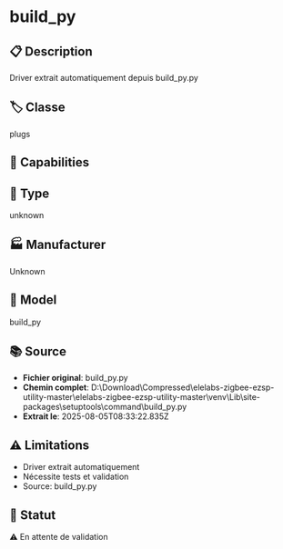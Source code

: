 # build_py

## 📋 Description
Driver extrait automatiquement depuis build_py.py

## 🏷️ Classe
plugs

## 🔧 Capabilities


## 📡 Type
unknown

## 🏭 Manufacturer
Unknown

## 📱 Model
build_py

## 📚 Source
- **Fichier original**: build_py.py
- **Chemin complet**: D:\Download\Compressed\elelabs-zigbee-ezsp-utility-master\elelabs-zigbee-ezsp-utility-master\venv\Lib\site-packages\setuptools\command\build_py.py
- **Extrait le**: 2025-08-05T08:33:22.835Z

## ⚠️ Limitations
- Driver extrait automatiquement
- Nécessite tests et validation
- Source: build_py.py

## 🚀 Statut
⚠️ En attente de validation
